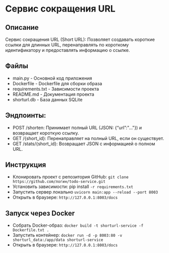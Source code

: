 # Сервис сокращения URL

## Описание

Сервис сокращения URL (Short URL): Позволяет создавать короткие ссылки для длинных URL, перенаправлять по короткому идентификатору и предоставлять информацию о ссылке.

 ## Файлы
- main.py - Основной код приложения
- Dockerfile - Dockerfile для сборки образа
- requirements.txt - Зависимости проекта
- README.md - Документация проекта
- shorturl.db - База данных SQLite

## Эндпоинты:
- POST /shorten: Принимает полный URL (JSON: {“url”:"…"}) и возвращает короткую ссылку.
- GET /{short_id}: Перенаправляет на полный URL, если он существует.
- GET /stats/{short_id}: Возвращает JSON с информацией о полном URL.

## Инструкция

- Клонировать проект с репозитория GitHub: ``` git clone https://github.com/логин/todo-service.git ```
- Установить зависимости: pip install ``` -r requirements.txt ```
- Запустить сервер локально ``` uvicorn main:app --reload --port 8003 ```
- Открыть в браузере: ``` http://127.0.0.1:8003/docs ```

## Запуск через Docker

- Собрать Docker-образ: ``` docker build -t shorturl-service -f Dockerfile.txt . ```
- Запустить контейнер: ``` docker run -d -p 8003:80 -v shorturl_data:/app/data shorturl-service ```
- Открыть в браузере: ``` http://127.0.0.1:8003/docs ```
